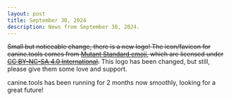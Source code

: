 ```yaml
---
layout: post
title: September 30, 2024
description: News from September 30, 2024.
---
```

~~Small but noticeable change, there is a new logo! The icon/favicon for canine.tools comes from <a href="https://mutant.tech/">Mutant Standard emoji</a>, which are licensed under <a href="https://creativecommons.org/licenses/by-nc-sa/4.0/">CC BY-NC-SA 4.0 International</a>.~~ This logo has been changed, but still, please give them some love and support.

canine.tools has been running for 2 months now smoothly, looking for a great future!